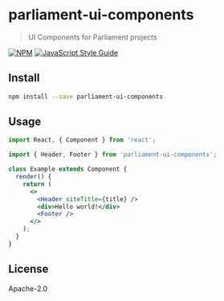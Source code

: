 # parliament-ui-components

> UI Components for Parliament projects

[![NPM](https://img.shields.io/npm/v/parliament-ui-components.svg)](https://www.npmjs.com/package/parliament-ui-components) [![JavaScript Style Guide](https://img.shields.io/badge/code_style-standard-brightgreen.svg)](https://standardjs.com)

## Install

```bash
npm install --save parliament-ui-components
```

## Usage

```jsx
import React, { Component } from 'react';

import { Header, Footer } from 'parliament-ui-components';

class Example extends Component {
  render() {
    return (
      <>
        <Header siteTitle={title} />
        <div>Hello world!</div>
        <Footer />
      </>
    );
  }
}
```

## License

Apache-2.0
